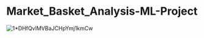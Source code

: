 # Market_Basket_Analysis-ML-Project
![1*DHfQvlMVBaJCHpYmj1kmCw](https://github.com/vedant1101/Market_Basket_Analysis-ML-Project/assets/115668347/01ced999-49c9-4155-be08-0fcf3292e972)

